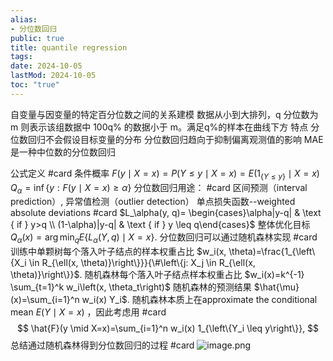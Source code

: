 ```yaml
---
alias:
- 分位数回归
public: true
title: quantile regression
tags:
date: 2024-10-05
lastMod: 2024-10-05
toc: "true"
---
```


自变量与因变量的特定百分位数之间的关系建模
数据从小到大排列，q 分位数为 m 则表示该组数据中 100q% 的数据小于 m。满足q%的样本在曲线下方
特点
分位数回归不会假设目标变量的分布
分位数回归趋向于抑制偏离观测值的影响
MAE 是一种中位数的分位数回归

公式定义 #card
条件概率 $F(y \mid X=x)=P(Y \leq y \mid X=x)=E\left(1_{\{Y \leq y\}} \mid X=x\right)$
$Q_\alpha=\inf \{y: F(y \mid X=x) \geq \alpha\}$
分位数回归用途： #card
区间预测（interval prediction）,
异常值检测（outlier detection）
单点损失函数--weighted absolute deviations #card
$L_\alpha(y, q)= \begin{cases}\alpha|y-q| & \text { if } y>q \\ (1-\alpha)|y-q| & \text { if } y \leq q\end{cases}$
整体优化目标
$Q_\alpha(x)=\arg \min _q E\left\{L_\alpha(Y, q) \mid X=x\right\}$.
分位数回归可以通过随机森林实现 #card
训练中单颗树每个落入叶子结点的样本权重占比
$w_i(x, \theta)=\frac{1_{\left\{X_i \in R_{\ell(x, \theta)}\right\}}}{\#\left\{j: X_j \in R_{\ell(x, \theta)}\right\}}$.
随机森林每个落入叶子结点样本权重占比
$w_i(x)=k^{-1} \sum_{t=1}^k w_i\left(x, \theta_t\right)$
随机森林的预测结果
$\hat{\mu}(x)=\sum_{i=1}^n w_i(x) Y_i$.
随机森林本质上在approximate the conditional mean $E(Y \mid X=x)$ ，因此考虑用 #card
$$
\hat{F}(y \mid X=x)=\sum_{i=1}^n w_i(x) 1_{\left\{Y_i \leq y\right\}},
$$
总结通过随机森林得到分位数回归的过程 #card
![image.png](/assets/image_1742050245176_0.png)
